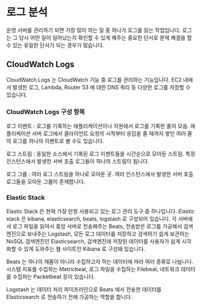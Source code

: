 # 로그 분석
운영 서버를 관리하기 되면 가장 많이 하는 일 중 하나가 로그를 읽는 작업입니다. 로그는 그 당시 어떤 일이 일어났는지 확인할 수 있게 해주는 중요한 단서로 문제 해결을 할 수 있는 유일한 단서가 되는 경우가 많습니다. 

## CloudWatch Logs
CloudWatch Logs 는 CloudWatch 기능 중 로그를 관리하는 기능입니다. EC2 내에서 발생한 로그, Lambda, Router 53 에 대한 DNS 쿼리 등 다양한 로그를 저장할 수 있습니다. 

### CloudWatch Logs 구성 항목

로그 이벤트
: 로그를 기록하는 애플리케이션이나 자원에서 로그를 기록한 줄의 모음. 애플리케이션 서버 로그에서 클라이언트 요청의 시작부터 응답을 줄 때까지 쌓인 여러 줄의 로그를 하나의 이벤트로 볼 수도 있습니다.

로그 스트림
: 동일한 소스에서 기록된 로그 이벤트들을 시간순으로 모아둔 스트림. 특정 인스턴스에서 발생한 서버 호출 로그들이 하나의 스트림이 됩니다.

로그 그룹
: 여러 로그 스트림을 하나로 모아둔 곳. 여러 인스턴스에서 발생한 서버 호출 로그들을 모아둔 그룹이 존재합니다.

### Elastic Stack
Elastic Stack 은 현재 가장 만힝 사용되고 있는 로그 관리 도구 중 하나입니다.
Elastic stack 은 kibana, elasticsearch, beats, logstash 로 구성되어 있습니다. 각 서버에서 로그 파일을 읽어서 중앙 서버로 전송해주는 Beats, 전송받은 로그를 가공해서 검색엔진으로 보내주는 Logstash, 모든 로그 데이터를 저장하고 검색하기 쉽게 보관하는 NoSQL 검색엔진인 Elasticsearch, 검색엔진에 저장된 데이터를 사용자가 쉽게 시각화할 수 있게 도와주는 웹 사이트인 Kibana 로 구성돼 있습니다. 

Beats 는 하나의 제품이 아니라 수집하고자 하는 데이터에 따라 여러 종류로 나뉩니다. 시스템 지표를 수집하는 Metricbeat, 로그 파일을 수집하는 Filebeat, 네트워크 데이터를 수집하는 Packetbeat 등이 있습니다. 

Logstash 는 데이터 처리 파이프라인으로 Beats 에서 전송한 데이터를 Elasticsearch 로 전송하기 전에 가공하는 역할을 합니다. 


<!--stackedit_data:
eyJoaXN0b3J5IjpbMTAwMTAxNjY2NiwtMTE2NzE3MjU2LDE2ND
YyNzIyNDldfQ==
-->